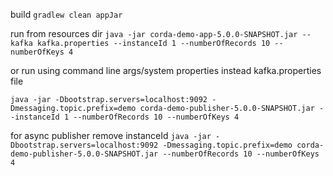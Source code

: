 build 
`gradlew clean appJar`

run from resources dir
`java -jar corda-demo-app-5.0.0-SNAPSHOT.jar --kafka kafka.properties --instanceId 1 --numberOfRecords 10 --numberOfKeys 4`

or run using command line args/system properties instead kafka.properties file

`java -jar -Dbootstrap.servers=localhost:9092 -Dmessaging.topic.prefix=demo corda-demo-publisher-5.0.0-SNAPSHOT.jar --instanceId 1 --numberOfRecords 10 --numberOfKeys 4`

for async publisher remove instanceId
`java -jar -Dbootstrap.servers=localhost:9092 -Dmessaging.topic.prefix=demo corda-demo-publisher-5.0.0-SNAPSHOT.jar --numberOfRecords 10 --numberOfKeys 4`
